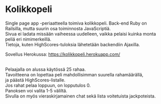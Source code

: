 # Kolikkopeli

Single page app -periaatteella toimiva kolikkopeli. Back-end Ruby on Railsilla, mutta suurin osa toiminnosta JavaScriptiä.<br>
Sivua ei ladata missään vaiheessa uudelleen, vaikka pelaisi kuinka monta peliä eri nimimerkeillä.<br>
Tietoja, kuten HighScores-tuloksia lähetetään backendiin Ajaxilla.<br>

Sovellus Herokussa: https://kolikkopeli.herokuapp.com/<br>
<br>

Pelaajalla on alussa käytössä 25 rahaa.<br>
Tavoitteena on lopettaa peli mahdollisimman suurella rahamäärällä,<br>
ja päästä HighScores-listalle.<br>
Jos rahat pelaa loppuun, on lopputulos 0.<br>
Panoksen voi valita 1-5 väliltä.<br>
Sivulla on myös vieraskirjamainen chat sekä lista voitetuista jackpoteista.<br>